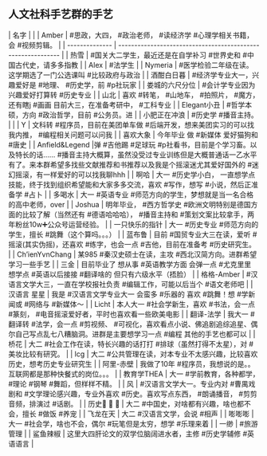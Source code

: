 ## 人文社科手艺群的手艺



| 名字          | |
| Amber          |  #思政，大四， #政治老师， #读经济学 #心理学相关书籍，会 #视频剪辑。 |
| -------------- | ------------------------------------------------------------ |
| 热雪           |  #国关大二学生，最近还是在自学补习 #世界史和 #中国古代史，请多多指教 |
| Alex           |  #法学生 |
| Nymeria        |  #医学检验二年级在读。这学期选了一门公选课叫 #比较政府与政治 |
| 酒酣白日暮     |  #经济学专业大一，兴趣爱好是 #地理、 #历史学，前 #p社玩家 |
| 娄城的六尺分位 |  #会计学专业因为兴趣爱好打算转 #历史专业 |
| 山北           | 喜欢 #转笔， #山地车， #拍照片， #魔方，还有瞎j #画画  目前大三，在准备考研中， #工科专业 |
| Elegant小丑    |  #哲学本硕，方向 #政治哲学，目前 #公务员。进 |
| 小肥正在冲浪   |  #历史学 #播音主持。     |            |
| Y              | 文科转 #程序员，目前在美团单车做 #后端开发，想来美团实习的可以找我内推， #编程相关问题可以问我 |
| 喜欢大象       | 今年毕业   做 #新媒体 爱好猫狗和 #唐史                           |
| Anfield&Legend |弹 #吉他踢 #足球玩 #p社看书，目前是个学习畜。以及特长的话…… #播音主持大概算，虽然没受过专业训练但是大概普通话一乙水平有了。来本群希望多找些文献推荐和书推荐以及我是个摇滚迷尤其爱好国外的 #迷幻摇滚，有一样爱好的可以找我聊hhh |
| 啊哈           | 大一 #历史学小白， 一直想学点技能，终于找到组织希望能和大家多多交流，喜欢 #写作，想写 #小说，然后正准备学 #占卜 |
| 多喝水         | 大一 #英语专业 #师范方向的学生，梦想就是当一名合格的高中老师，over |
| Joshua         | 明年毕业， #西方哲学史 #欧洲文明特别是德国方面的比较了解（当然还有 #德语哈哈哈）， #播音主持和 #策划文案比较拿手，两年粉丝10w➕公众号运营经验。 |
| 一只快乐的指针 | 大一 #历史专业 #师范方向的学生，擅长 #跳舞（这个算吗。。。） |
| 蓝布鲁         | 目前 #国贸专业大三在读，爱听 #摇滚(其实伪摇)，还喜欢 #练字，也会一点 #吉他，目前在准备考 #历史研究生。 |
| Ch’ienYvnChang | 某985 #秦汉史硕士在读，主攻 #西北汉简方向。进群希望学习一些手艺  |
| 三金           | 目前毕业了 想从事 #英语教学方面 会弹一点 #尤克里里 想学点 #英语以后接接 #翻译啥的 但只有六级水平（捂脸） |
| 格格-Amber     |  #汉语言文学大三，一直在学校报社负责 #编辑工作，可能以后当个 #语文老师吧 |
| 汉语言 星星    | 我是 #汉语言文学专业大一 会蛮多 #乐器的 喜欢 #跳舞！想 #学新闻或 #网络与 #新媒体～ |
| Licht          | 本人大一 #社会学新生，喜欢 #书法，会一点 #篆刻， #电音摇滚爱好者，平时也喜欢看一些欧美电影 |
| 翻译-法学      | 我大一 #翻译转 #法学，会一点 #剪视频、 #可视化，喜欢看点小说、佛追剧追综追星、偶尔自己写点乱七八糟脑洞。进群是主要想学习一点 #编程  其他的手艺也都可以 |
| 桥花           | 大二 #社会工作在读，特长兴趣的话打打 #排球（虽然打得不太星），对 #美妆比较有研究。 |
| lcg            | 大二 #公共管理在读，对本专业不太感兴趣，比较喜欢历史，想考历史专业研究生 |
| 阿里-赤壁      | 我做了10年 #程序员，我想说的是。。互联网都是那种快餐式的岗位。。。 |
| 教育学THEA     | 大一 #学前教育，各种都学， #理论 #钢琴 #舞蹈，但样样不精。 |
| 风             |  #汉语言文学大一。专业内对 #曹禺戏剧和 #文学理论感兴趣，专业外喜欢 #历史。喜欢写点东西， #朗诵播音， #剪剪音频，排演过 #话剧。 |
| 历史🙈 🙉 🙊      | 大二 #中国史，对啥都有兴趣，啥也都不会，擅长 #做饭 #养宠           |
| 飞龙在天       | 大二 #汉语言文学，会说 #相声                                     |
| 嘭嘭嘭         | 大一 #社会学，啥也不会，偶尔 #玩笔但是太穷，想学 #乐理来着         |
| 一缈           |  #旅游管理               |
| 鲨鱼辣椒       | 这里大四肝论文的双学位脑阔进水者，主修 #历史学辅修 #英语语言     |


